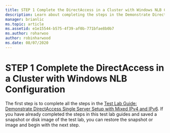 ```yaml
---
title: STEP 1 Complete the DirectAccess in a Cluster with Windows NLB Configuration
description: Learn about completing the steps in the Demonstrate DirectAccess Single Server Setup with Mixed IPv4 and IPv6 test lab guide.
manager: brianlic
ms.topic: article
ms.assetid: e1e15544-b575-4f39-af0b-771bfae8b0b7
ms.author: roharwoo
author: robinharwood
ms.date: 08/07/2020
---
```

# STEP 1 Complete the DirectAccess in a Cluster with Windows NLB Configuration

>

The first step is to complete all the steps in the [Test Lab Guide: Demonstrate DirectAccess Single Server Setup with Mixed IPv4 and IPv6](https://go.microsoft.com/fwlink/p/?LinkId=237004). If you have already completed the steps in this test lab guides and saved a snapshot or disk image of the test lab, you can restore the snapshot or image and begin with the next step.
